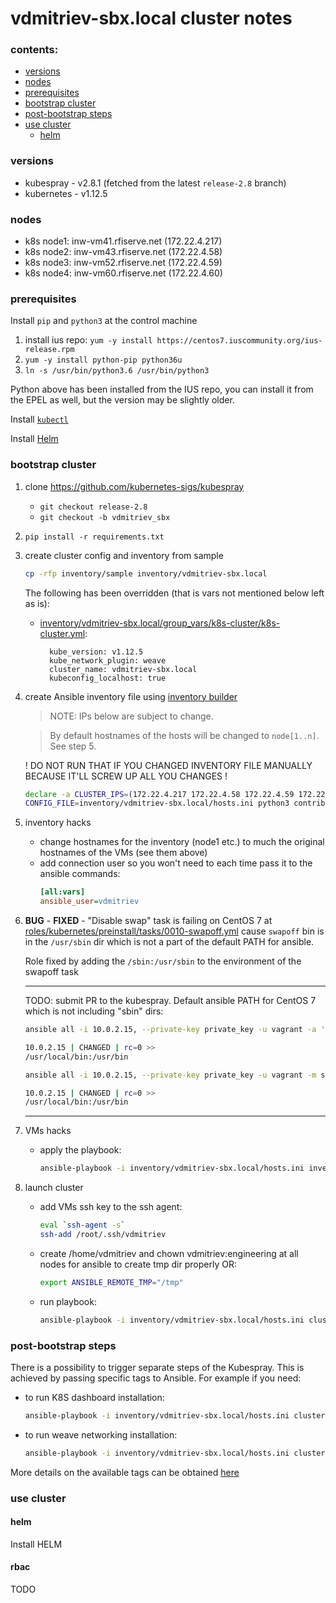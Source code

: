 vdmitriev-sbx.local cluster notes
=================================

### contents:

- [versions](#versions)
- [nodes](#nodes)
- [prerequisites](#prerequisites)
- [bootstrap cluster](#bootstrap-cluster)
- [post-bootstrap steps](#post-bootstrap-steps)
- [use cluster](#use-cluster)
    - [helm](#helm)

### versions

- kubespray - v2.8.1 (fetched from the latest `release-2.8` branch)
- kubernetes - v1.12.5

### nodes

- k8s node1: inw-vm41.rfiserve.net (172.22.4.217)
- k8s node2: inw-vm43.rfiserve.net (172.22.4.58)
- k8s node3: inw-vm52.rfiserve.net (172.22.4.59)
- k8s node4: inw-vm60.rfiserve.net (172.22.4.60)

### prerequisites

Install `pip` and `python3` at the control machine

1. install ius repo: `yum -y install https://centos7.iuscommunity.org/ius-release.rpm`
2. `yum -y install python-pip python36u`
3. `ln -s /usr/bin/python3.6 /usr/bin/python3`

Python above has been installed from the IUS repo, you can install it from the EPEL as well, but the version may be slightly older.

Install [`kubectl`](https://kubernetes.io/docs/tasks/tools/install-kubectl/)

Install [Helm](https://github.com/helm/helm/releases)

### bootstrap cluster

1. clone https://github.com/kubernetes-sigs/kubespray
    - `git checkout release-2.8`
    - `git checkout -b vdmitriev_sbx`
2. `pip install -r requirements.txt`
3. create cluster config and inventory from sample
    
    ```sh
    cp -rfp inventory/sample inventory/vdmitriev-sbx.local
    ```

    The following has been overridden (that is vars not mentioned below left as is):

    - [inventory/vdmitriev-sbx.local/group_vars/k8s-cluster/k8s-cluster.yml](./inventory/vdmitriev-sbx.local/group_vars/k8s-cluster/k8s-cluster.yml):

            kube_version: v1.12.5
            kube_network_plugin: weave
            cluster_name: vdmitriev-sbx.local
            kubeconfig_localhost: true
    
4. create Ansible inventory file using [inventory builder](./contrib/inventory_builder/inventory.py)

    > NOTE: IPs below are subject to change.
    
    > By default hostnames of the hosts will be changed to `node[1..n]`. See step 5.
    
    ! DO NOT RUN THAT IF YOU CHANGED INVENTORY FILE MANUALLY BECAUSE IT'LL SCREW UP ALL YOU CHANGES !

    ```sh
    declare -a CLUSTER_IPS=(172.22.4.217 172.22.4.58 172.22.4.59 172.22.4.60)
    CONFIG_FILE=inventory/vdmitriev-sbx.local/hosts.ini python3 contrib/inventory_builder/inventory.py ${CLUSTER_IPS[@]}
    ```

5. inventory hacks
    - change hostnames for the inventory (node1 etc.) to much the original hostnames of the VMs (see them above)
    - add connection user so you won't need to each time pass it to the ansible commands: 
        ```ini
        [all:vars]
        ansible_user=vdmitriev
        ```

6. **BUG** - **FIXED** - "Disable swap" task is failing on CentOS 7 at [roles/kubernetes/preinstall/tasks/0010-swapoff.yml](./roles/kubernetes/preinstall/tasks/0010-swapoff.yml) cause `swapoff` bin is in the `/usr/sbin` dir which is not a part of the default PATH for ansible.

    Role fixed by adding the `/sbin:/usr/sbin` to the environment of the swapoff task

    ------

    TODO: submit PR to the kubespray. Default ansible PATH for CentOS 7 which is not including "sbin" dirs:

    ```sh
    ansible all -i 10.0.2.15, --private-key private_key -u vagrant -a 'echo $PATH'
    
    10.0.2.15 | CHANGED | rc=0 >>
    /usr/local/bin:/usr/bin

    ansible all -i 10.0.2.15, --private-key private_key -u vagrant -m shell -a 'echo $PATH'
    
    10.0.2.15 | CHANGED | rc=0 >>
    /usr/local/bin:/usr/bin
    ```

    ------

7. VMs hacks

    - apply the playbook:
        ```sh
        ansible-playbook -i inventory/vdmitriev-sbx.local/hosts.ini inventory/vdmitriev-sbx.local/scripts/prepare_host.yml -b
        ```

8. launch cluster

    - add VMs ssh key to the ssh agent:
        ```sh
        eval `ssh-agent -s`
        ssh-add /root/.ssh/vdmitriev
        ```

    - create /home/vdmitriev and chown vdmitriev:engineering at all nodes for ansible to create tmp dir properly OR:
        ```sh
        export ANSIBLE_REMOTE_TMP="/tmp"
        ```

    - run playbook:
        ```sh
        ansible-playbook -i inventory/vdmitriev-sbx.local/hosts.ini cluster.yml -b -v
        ```

### post-bootstrap steps

There is a possibility to trigger separate steps of the Kubespray. This is achieved by passing specific tags to Ansible. For example if you need:

- to run K8S dashboard installation:
    ```sh
    ansible-playbook -i inventory/vdmitriev-sbx.local/hosts.ini cluster.yml -b -v -t dashboard
    ```

- to run weave networking installation:
    ```sh
    ansible-playbook -i inventory/vdmitriev-sbx.local/hosts.ini cluster.yml -b -v -t weave
    ```

More details on the available tags can be obtained [here](../../docs/ansible.md)

### use cluster

#### helm

Install HELM



#### rbac

TODO

